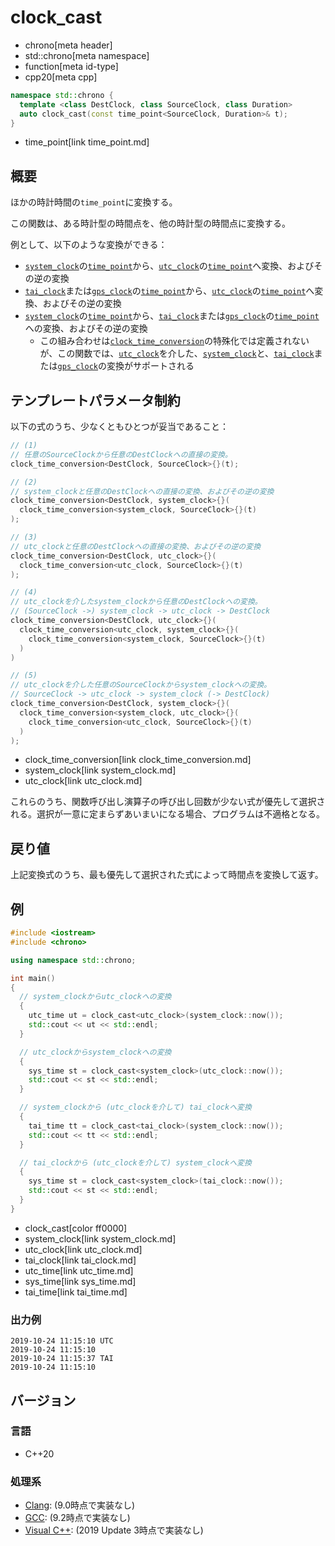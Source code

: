 # clock_cast
* chrono[meta header]
* std::chrono[meta namespace]
* function[meta id-type]
* cpp20[meta cpp]

```cpp
namespace std::chrono {
  template <class DestClock, class SourceClock, class Duration>
  auto clock_cast(const time_point<SourceClock, Duration>& t);
}
```
* time_point[link time_point.md]

## 概要
ほかの時計時間の`time_point`に変換する。

この関数は、ある時計型の時間点を、他の時計型の時間点に変換する。

例として、以下のような変換ができる：

- [`system_clock`](system_clock.md)の[`time_point`](time_point.md)から、[`utc_clock`](utc_clock.md)の[`time_point`](time_point.md)へ変換、およびその逆の変換
- [`tai_clock`](tai_clock.md)または[`gps_clock`](gps_clock.md)の[`time_point`](time_point.md)から、[`utc_clock`](utc_clock.md)の[`time_point`](time_point.md)へ変換、およびその逆の変換
- [`system_clock`](system_clock.md)の[`time_point`](time_point.md)から、[`tai_clock`](tai_clock.md)または[`gps_clock`](gps_clock.md)の[`time_point`](time_point.md)への変換、およびその逆の変換
    - この組み合わせは[`clock_time_conversion`](clock_time_conversion.md)の特殊化では定義されないが、この関数では、[`utc_clock`](utc_clock.md)を介した、[`system_clock`](system_clock.md)と、[`tai_clock`](tai_clock.md)または[`gps_clock`](gps_clock.md)の変換がサポートされる


## テンプレートパラメータ制約
以下の式のうち、少なくともひとつが妥当であること：

```cpp
// (1)
// 任意のSourceClockから任意のDestClockへの直接の変換。
clock_time_conversion<DestClock, SourceClock>{}(t);

// (2)
// system_clockと任意のDestClockへの直接の変換、およびその逆の変換
clock_time_conversion<DestClock, system_clock>{}(
  clock_time_conversion<system_clock, SourceClock>{}(t)
);

// (3)
// utc_clockと任意のDestClockへの直接の変換、およびその逆の変換
clock_time_conversion<DestClock, utc_clock>{}(
  clock_time_conversion<utc_clock, SourceClock>{}(t)
);

// (4)
// utc_clockを介したsystem_clockから任意のDestClockへの変換。
// (SourceClock ->) system_clock -> utc_clock -> DestClock
clock_time_conversion<DestClock, utc_clock>{}(
  clock_time_conversion<utc_clock, system_clock>{}(
    clock_time_conversion<system_clock, SourceClock>{}(t)
  )
)

// (5)
// utc_clockを介した任意のSourceClockからsystem_clockへの変換。
// SourceClock -> utc_clock -> system_clock (-> DestClock)
clock_time_conversion<DestClock, system_clock>{}(
  clock_time_conversion<system_clock, utc_clock>{}(
    clock_time_conversion<utc_clock, SourceClock>{}(t)
  )
);
```
* clock_time_conversion[link clock_time_conversion.md]
* system_clock[link system_clock.md]
* utc_clock[link utc_clock.md]

これらのうち、関数呼び出し演算子の呼び出し回数が少ない式が優先して選択される。選択が一意に定まらずあいまいになる場合、プログラムは不適格となる。


## 戻り値
上記変換式のうち、最も優先して選択された式によって時間点を変換して返す。


## 例
```cpp example
#include <iostream>
#include <chrono>

using namespace std::chrono;

int main()
{
  // system_clockからutc_clockへの変換
  {
    utc_time ut = clock_cast<utc_clock>(system_clock::now());
    std::cout << ut << std::endl;
  }

  // utc_clockからsystem_clockへの変換
  {
    sys_time st = clock_cast<system_clock>(utc_clock::now());
    std::cout << st << std::endl;
  }

  // system_clockから (utc_clockを介して) tai_clockへ変換
  {
    tai_time tt = clock_cast<tai_clock>(system_clock::now());
    std::cout << tt << std::endl;
  }

  // tai_clockから (utc_clockを介して) system_clockへ変換
  {
    sys_time st = clock_cast<system_clock>(tai_clock::now());
    std::cout << st << std::endl;
  }
}
```
* clock_cast[color ff0000]
* system_clock[link system_clock.md]
* utc_clock[link utc_clock.md]
* tai_clock[link tai_clock.md]
* utc_time[link utc_time.md]
* sys_time[link sys_time.md]
* tai_time[link tai_time.md]

### 出力例
```
2019-10-24 11:15:10 UTC
2019-10-24 11:15:10
2019-10-24 11:15:37 TAI
2019-10-24 11:15:10
```

## バージョン
### 言語
- C++20

### 処理系
- [Clang](/implementation.md#clang): (9.0時点で実装なし)
- [GCC](/implementation.md#gcc): (9.2時点で実装なし)
- [Visual C++](/implementation.md#visual_cpp): (2019 Update 3時点で実装なし)
